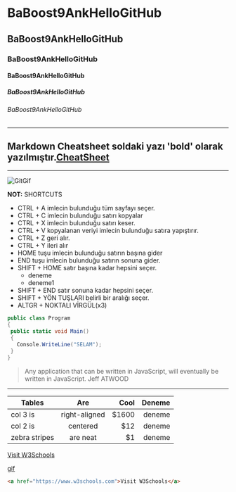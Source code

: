 # BaBoost9AnkHelloGitHub
## BaBoost9AnkHelloGitHub
### BaBoost9AnkHelloGitHub
#### BaBoost9AnkHelloGitHub
##### BaBoost9AnkHelloGitHub
###### BaBoost9AnkHelloGitHub
----
**Markdown Cheatsheet** soldaki yazı 'bold' olarak yazılmıştır.[CheatSheet](https://github.com/adam-p/markdown-here/wiki/Markdown-Cheatsheet)
----

----
![GitGif](https://gist.githubusercontent.com/abhirampai/ce94b0b8345cd969d3cf997578487cdd/raw/b2dc51d4421db9d4a5a17be817e07dc8ad1e3375/hello.gif)

**NOT:** SHORTCUTS

 - CTRL + A imlecin bulunduğu tüm sayfayı seçer.
 - CTRL + C imlecin bulunduğu satırı kopyalar
 - CTRL + X imlecin bulunduğu satırı keser.
 - CTRL + V kopyalanan veriyi imlecin bulunduğu satıra yapıştırır.
 - CTRL + Z geri alır.
 - CTRL + Y ileri alır
 - HOME tuşu imlecin bulunduğu satırın başına gider
 - END tuşu imlecin bulunduğu satırın sonuna gider.
 - SHIFT + HOME satır başına kadar hepsini seçer.
    - deneme
    - deneme1
 - SHIFT + END satır sonuna kadar hepsini seçer.
 - SHIFT + YÖN TUŞLARI belirli bir aralığı seçer.
 - ALTGR + NOKTALI VİRGÜL(x3)
 
 ```cs
 public class Program
{
  public static void Main()
  {
    Console.WriteLine("SELAM");
  }
}

 ```
> Any application that can be written in JavaScript, will eventually be written in JavaScript.
Jeff ATWOOD
----
| Tables        | Are           | Cool  | Deneme |
| ------------- |:-------------:| -----:| -------:|
| col 3 is      | right-aligned | $1600 |deneme|
| col 2 is      | centered      |   $12 |deneme|
| zebra stripes | are neat      |    $1 |deneme|

<a href="https://www.w3schools.com">Visit W3Schools</a>

<a href="https://gist.githubusercontent.com/abhirampai/ce94b0b8345cd969d3cf997578487cdd/raw/b2dc51d4421db9d4a5a17be817e07dc8ad1e3375/hello.gif">gif</a>

```html
<a href="https://www.w3schools.com">Visit W3Schools</a>
```

